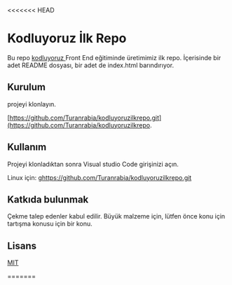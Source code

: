 <<<<<<< HEAD

#  Kodluyoruz İlk Repo

Bu repo [ kodluyoruz ](kodluyoruz) Front End eğitiminde üretimimiz ilk repo. İçerisinde bir adet README dosyası, bir adet de index.html barındırıyor.

##  Kurulum

projeyi klonlayın.

[https://github.com/Turanrabia/kodluyoruzilkrepo.git](https://github.com/Turanrabia/kodluyoruzilkrepo.

##  Kullanım

Projeyi klonladıktan sonra Visual studio Code girişinizi açın.

Linux için:
[ ghttps://github.com/Turanrabia/kodluyoruzilkrepo.git ](https://github.com/Turanrabia/kodluyoruzilkrepo.git)

##  Katkıda bulunmak

Çekme talep edenler kabul edilir. Büyük malzeme için, lütfen önce konu için tartışma konusu için bir konu.

##  Lisans
[ MIT ](https://github.com/Turanrabia/kodluyoruzilkrepo.git)

=======
